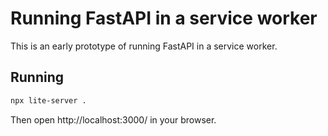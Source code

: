 # Running FastAPI in a service worker

This is an early prototype of running FastAPI in a service worker.

## Running

```bash
npx lite-server .
```

Then open http://localhost:3000/ in your browser.
